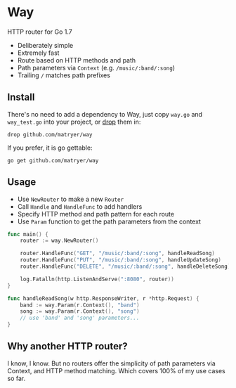 # Way
HTTP router for Go 1.7

* Deliberately simple
* Extremely fast
* Route based on HTTP methods and path
* Path parameters via `Context` (e.g. `/music/:band/:song`)
* Trailing `/` matches path prefixes

## Install

There's no need to add a dependency to Way, just copy `way.go` and `way_test.go` into your project, or [drop](https://github.com/matryer/drop) them in:

```
drop github.com/matryer/way
```

If you prefer, it is go gettable:

```
go get github.com/matryer/way
```

## Usage

* Use `NewRouter` to make a new `Router`
* Call `Handle` and `HandleFunc` to add handlers
* Specify HTTP method and path pattern for each route
* Use `Param` function to get the path parameters from the context

```go
func main() {
	router := way.NewRouter()

	router.HandleFunc("GET", "/music/:band/:song", handleReadSong)
	router.HandleFunc("PUT", "/music/:band/:song", handleUpdateSong)
	router.HandleFunc("DELETE", "/music/:band/:song", handleDeleteSong)

	log.Fatalln(http.ListenAndServe(":8080", router))
}

func handleReadSong(w http.ResponseWriter, r *http.Request) {
	band := way.Param(r.Context(), "band")
	song := way.Param(r.Context(), "song")
	// use 'band' and 'song' parameters...
}
```

## Why another HTTP router?

I know, I know. But no routers offer the simplicity of path parameters via Context, and HTTP method matching. Which covers 100% of my use cases so far.
